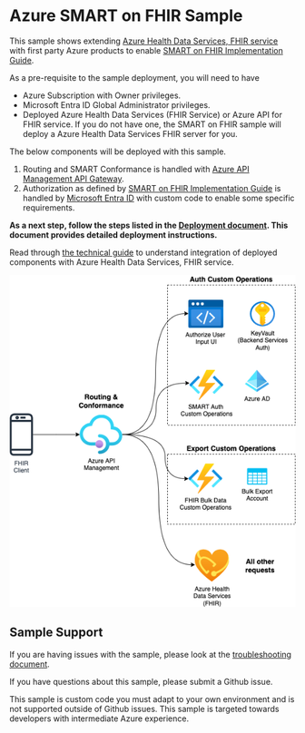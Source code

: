 # Azure SMART on FHIR Sample 

This sample shows extending [Azure Health Data Services, FHIR service](https://learn.microsoft.com/en-us/azure/healthcare-apis/fhir/overview) with first party Azure products to enable [SMART on FHIR Implementation Guide](https://docs.smarthealthit.org/). 

As a pre-requisite to the sample deployment, you will need to have
* Azure Subscription with Owner privileges.
* Microsoft Entra ID Global Administrator privileges.
* Deployed Azure Health Data Services (FHIR Service) or Azure API for FHIR service. If you do not have one, the SMART on FHIR sample will deploy a Azure Health Data Services FHIR server for you.

The below components will be deployed with this sample.
1. Routing and SMART Conformance is handled with [Azure API Management API Gateway](https://learn.microsoft.com/azure/api-management/api-management-gateways-overview).
2. Authorization as defined by [SMART on FHIR Implementation Guide](https://hl7.org/fhir/smart-app-launch/1.0.0/index.html) is handled by [Microsoft Entra ID](https://learn.microsoft.com/en-us/entra/fundamentals/whatis) with custom code to enable some specific requirements.

**As a next step, follow the steps listed in the [Deployment document](./docs/deployment.md). This document provides detailed deployment instructions.**

Read through [the technical guide](./docs/technical-guide.md) to understand integration of deployed components with Azure Health Data Services, FHIR service.


![](./docs/images/overview-architecture.png)


## Sample Support

If you are having issues with the sample, please look at the [troubleshooting document](./docs/troubleshooting.md).

If you have questions about this sample, please submit a Github issue. 

This sample is custom code you must adapt to your own environment and is not supported outside of Github issues. This sample is targeted towards developers with intermediate Azure experience.